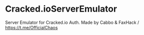 # Cracked.ioServerEmulator
Server Emulator for Cracked.io Auth. Made by Cabbo &amp; FaxHack / https://t.me/OfficialChaos
